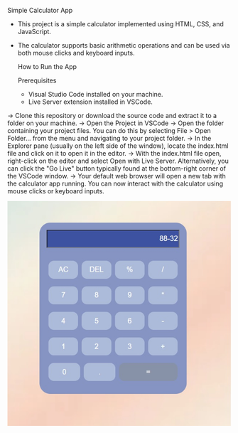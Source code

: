 Simple Calculator App

- This project is a simple calculator implemented using HTML, CSS, and JavaScript.
- The calculator supports basic arithmetic operations and can be used via both mouse clicks and keyboard inputs.

  How to Run the App
  
  Prerequisites
  
    - Visual Studio Code installed on your machine.
    - Live Server extension installed in VSCode.
      
-> Clone this repository or download the source code and extract it to a folder on your machine.
-> Open the Project in VSCode
-> Open the folder containing your project files. You can do this by selecting File > Open Folder... from the menu and navigating to your project folder.
-> In the Explorer pane (usually on the left side of the window), locate the index.html file and click on it to open it in the editor.
-> With the index.html file open, right-click on the editor and select Open with Live Server. Alternatively, you can click the "Go Live" button typically found at the bottom-right corner of the VSCode window.
-> Your default web browser will open a new tab with the calculator app running. You can now interact with the calculator using mouse clicks or keyboard inputs.


![](images/calculator.jpg)
